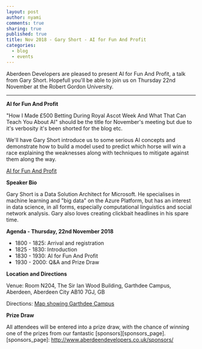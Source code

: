 ```yaml
---
layout: post
author: nyami
comments: true
sharing: true
published: true
title: Nov 2018 - Gary Short - AI for Fun And Profit
categories:
  - blog
  - events
---
```

Aberdeen Developers are pleased to present AI for Fun And Profit, a talk from Gary Short. Hopefull you'll be able to join us on Thursday 22nd November at the Robert Gordon University.

***

**AI for Fun And Profit**

"How I Made £500 Betting During Royal Ascot Week And What That Can Teach You About AI" should be the title for November's meeting but due to it's verbosity it's been shorted for the blog etc.

We'll have Gary Short introduce us to some serious AI concepts and demonstrate how to build a model used to predict which horse will win a race explaining the weaknesses along with techniques to mitigate against them along the way.

[AI for Fun And Profit](https://www.meetup.com/Aberdeen-Developers-NET-User-Group/events/256043638/)

**Speaker Bio**

Gary Short is a Data Solution Architect for Microsoft. He specialises in machine learning and "big data" on the Azure Platform, but has an interest in data science, in all forms, especially computational linguistics and social network analysis. Gary also loves creating clickbait headlines in his spare time.

**Agenda - Thursday, 22nd November 2018**

+ 1800 - 1825: Arrival and registration
+ 1825 - 1830: Introduction
+ 1830 - 1930: AI for Fun And Profit
+ 1930 - 2000: Q&A and Prize Draw

**Location and Directions**

Venue: Room N204, The Sir Ian Wood Building, Garthdee Campus, Aberdeen, Aberdeen City AB10 7GJ, GB

Directions: [Map showing Garthdee Campus](https://www.google.co.uk/maps/place/The+Sir+Ian+Wood+Building,+Garthdee+Rd,+Aberdeen+AB10+7GJ)

**Prize Draw**

All attendees will be entered into a prize draw, with the chance of winning one of the prizes from our fantastic [sponsors][sponsors_page].
[sponsors_page]: http://www.aberdeendevelopers.co.uk/sponsors/